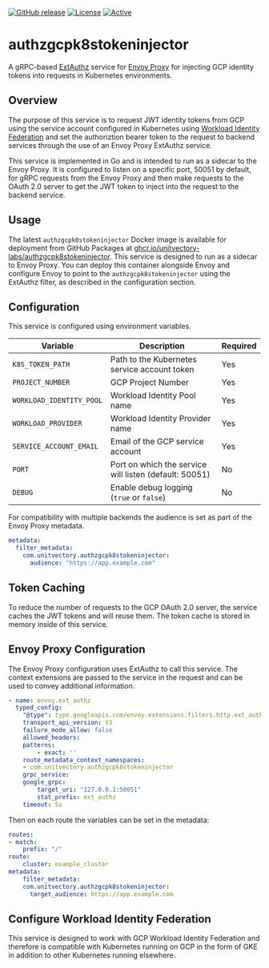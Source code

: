 [![GitHub release](https://img.shields.io/github/release/UnitVectorY-Labs/authzgcpk8stokeninjector.svg)](https://github.com/UnitVectorY-Labs/authzgcpk8stokeninjector/releases/latest) [![License](https://img.shields.io/badge/license-MIT-blue)](https://opensource.org/licenses/MIT) [![Active](https://img.shields.io/badge/Status-Active-green)](https://guide.unitvectorylabs.com/bestpractices/status/#active)

# authzgcpk8stokeninjector

A gRPC-based [ExtAuthz](https://www.envoyproxy.io/docs/envoy/latest/configuration/http/http_filters/ext_authz_filter) service for [Envoy Proxy](https://www.envoyproxy.io/) for injecting GCP identity tokens into requests in Kubernetes environments.

## Overview

The purpose of this service is to request JWT identity tokens from GCP using the service account configured in Kubernetes using [Workload Identity Federation](https://cloud.google.com/iam/docs/workload-identity-federation) and set the authoriztion bearer token to the request to backend services through the use of an Envoy Proxy ExtAuthz service.

This service is implemented in Go and is intended to run as a sidecar to the Envoy Proxy. It is configured to listen on a specific port, 50051 by default, for gRPC requests from the Envoy Proxy and then make requests to the OAuth 2.0 server to get the JWT token to inject into the request to the backend service.

## Usage

The latest `authzgcpk8stokeninjector` Docker image is available for deployment from GitHub Packages at [ghcr.io/unitvectory-labs/authzgcpk8stokeninjector](https://github.com/UnitVectorY-Labs/authzjwtbearerinjector/pkgs/container/authzgcpk8stokeninjector). This service is designed to run as a sidecar to Envoy Proxy. You can deploy this container alongside Envoy and configure Envoy to point to the `authzgcpk8stokeninjector` using the ExtAuthz filter, as described in the configuration section.

## Configuration

This service is configured using environment variables.

| Variable                | Description                                            | Required |
|-------------------------|--------------------------------------------------------|----------|
| `K8S_TOKEN_PATH`        | Path to the Kubernetes service account token           | Yes      |
| `PROJECT_NUMBER`        | GCP Project Number                                     | Yes      |
| `WORKLOAD_IDENTITY_POOL`| Workload Identity Pool name                            | Yes      |
| `WORKLOAD_PROVIDER`     | Workload Identity Provider name                        | Yes      |
| `SERVICE_ACCOUNT_EMAIL` | Email of the GCP service account                       | Yes      |
| `PORT`                  | Port on which the service will listen (default: 50051) | No       |
| `DEBUG`                 | Enable debug logging (`true` or `false`)               | No       |

For compatibility with multiple backends the audience is set as part of the Envoy Proxy metadata.

```yaml
metadata:
  filter_metadata:
    com.unitvectory.authzgcpk8stokeninjector:
      audience: "https://app.example.com"
```

## Token Caching

To reduce the number of requests to the GCP OAuth 2.0 server, the service caches the JWT tokens and will reuse them. The token cache is stored in memory inside of this service.

## Envoy Proxy Configuration

The Envoy Proxy configuration uses ExtAuthz to call this service. The context extensions are passed to the service in the request and can be used to convey additional information.

```yaml
- name: envoy.ext_authz
  typed_config:
    "@type": type.googleapis.com/envoy.extensions.filters.http.ext_authz.v3.ExtAuthz
    transport_api_version: V3
    failure_mode_allow: false
    allowed_headers:
    patterns:
        - exact: ''
    route_metadata_context_namespaces:
    - com.unitvectory.authzgcpk8stokeninjector
    grpc_service:
    google_grpc:
        target_uri: "127.0.0.1:50051"
        stat_prefix: ext_authz
    timeout: 5s
```

Then on each route the variables can be set in the metadata:

```yaml
routes:
- match:
    prefix: "/"
route:
    cluster: example_cluster
metadata:
    filter_metadata:
    com.unitvectory.authzgcpk8stokeninjector:
      target_audience: https://app.example.com
```

## Configure Workload Identity Federation

This service is designed to work with GCP Workload Identity Federation and therefore is compatible with Kubernetes running on GCP in the form of GKE in addition to other Kubernetes running elsewhere.
